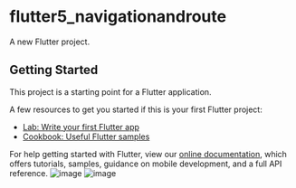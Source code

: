 # flutter5_navigationandroute

A new Flutter project.

## Getting Started

This project is a starting point for a Flutter application.

A few resources to get you started if this is your first Flutter project:

- [Lab: Write your first Flutter app](https://flutter.dev/docs/get-started/codelab)
- [Cookbook: Useful Flutter samples](https://flutter.dev/docs/cookbook)

For help getting started with Flutter, view our
[online documentation](https://flutter.dev/docs), which offers tutorials,
samples, guidance on mobile development, and a full API reference.
![image](https://user-images.githubusercontent.com/89905647/159835606-8164ddc7-97da-4a9e-96cd-828b6782b61c.png)
![image](https://user-images.githubusercontent.com/89905647/159835621-bedfd2f3-a5de-4f7f-82df-77b1b9f807ba.png)

